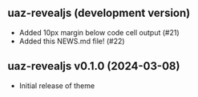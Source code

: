 ## uaz-revealjs (development version)
- Added 10px margin below code cell output (#21)
- Added this NEWS.md file! (#22)

## uaz-revealjs v0.1.0 (2024-03-08)

- Initial release of theme